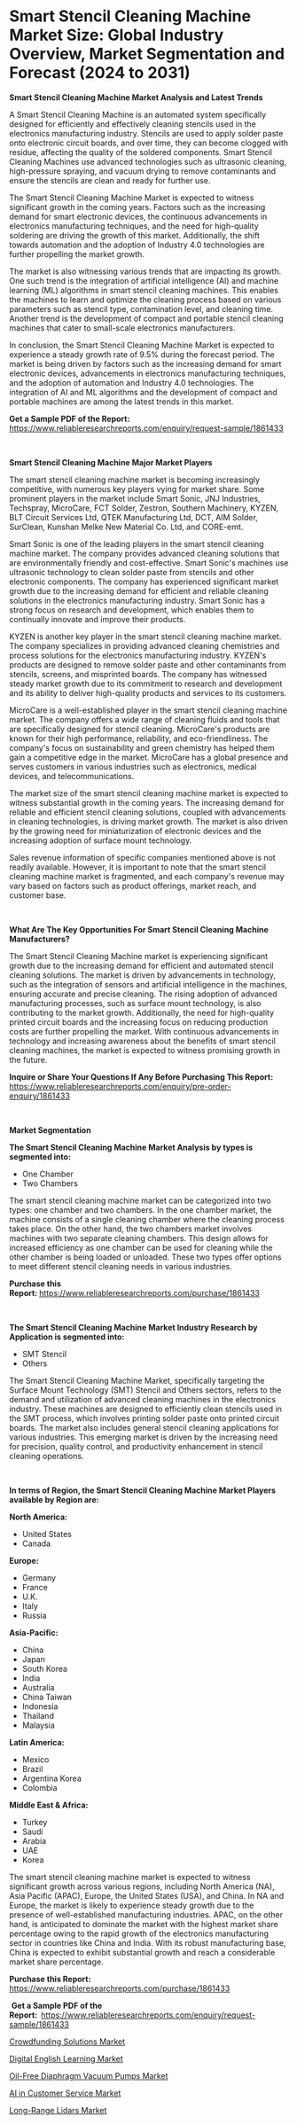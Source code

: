 <p><h1>Smart Stencil Cleaning Machine Market Size: Global Industry Overview, Market Segmentation and Forecast (2024 to 2031)</h1></p><p><strong>Smart Stencil Cleaning Machine Market Analysis and Latest Trends</strong></p>
<p><p>A Smart Stencil Cleaning Machine is an automated system specifically designed for efficiently and effectively cleaning stencils used in the electronics manufacturing industry. Stencils are used to apply solder paste onto electronic circuit boards, and over time, they can become clogged with residue, affecting the quality of the soldered components. Smart Stencil Cleaning Machines use advanced technologies such as ultrasonic cleaning, high-pressure spraying, and vacuum drying to remove contaminants and ensure the stencils are clean and ready for further use.</p><p>The Smart Stencil Cleaning Machine Market is expected to witness significant growth in the coming years. Factors such as the increasing demand for smart electronic devices, the continuous advancements in electronics manufacturing techniques, and the need for high-quality soldering are driving the growth of this market. Additionally, the shift towards automation and the adoption of Industry 4.0 technologies are further propelling the market growth.</p><p>The market is also witnessing various trends that are impacting its growth. One such trend is the integration of artificial intelligence (AI) and machine learning (ML) algorithms in smart stencil cleaning machines. This enables the machines to learn and optimize the cleaning process based on various parameters such as stencil type, contamination level, and cleaning time. Another trend is the development of compact and portable stencil cleaning machines that cater to small-scale electronics manufacturers.</p><p>In conclusion, the Smart Stencil Cleaning Machine Market is expected to experience a steady growth rate of 9.5% during the forecast period. The market is being driven by factors such as the increasing demand for smart electronic devices, advancements in electronics manufacturing techniques, and the adoption of automation and Industry 4.0 technologies. The integration of AI and ML algorithms and the development of compact and portable machines are among the latest trends in this market.</p></p>
<p><strong>Get a Sample PDF of the Report:&nbsp;</strong> <a href="https://www.reliableresearchreports.com/enquiry/request-sample/1861433">https://www.reliableresearchreports.com/enquiry/request-sample/1861433</a></p>
<p>&nbsp;</p>
<p><strong>Smart Stencil Cleaning Machine Major Market Players</strong></p>
<p><p>The smart stencil cleaning machine market is becoming increasingly competitive, with numerous key players vying for market share. Some prominent players in the market include Smart Sonic, JNJ Industries, Techspray, MicroCare, FCT Solder, Zestron, Southern Machinery, KYZEN, BLT Circuit Services Ltd, QTEK Manufacturing Ltd, DCT, AIM Solder, SurClean, Kunshan Melke New Material Co. Ltd, and CORE-emt.</p><p>Smart Sonic is one of the leading players in the smart stencil cleaning machine market. The company provides advanced cleaning solutions that are environmentally friendly and cost-effective. Smart Sonic's machines use ultrasonic technology to clean solder paste from stencils and other electronic components. The company has experienced significant market growth due to the increasing demand for efficient and reliable cleaning solutions in the electronics manufacturing industry. Smart Sonic has a strong focus on research and development, which enables them to continually innovate and improve their products.</p><p>KYZEN is another key player in the smart stencil cleaning machine market. The company specializes in providing advanced cleaning chemistries and process solutions for the electronics manufacturing industry. KYZEN's products are designed to remove solder paste and other contaminants from stencils, screens, and misprinted boards. The company has witnessed steady market growth due to its commitment to research and development and its ability to deliver high-quality products and services to its customers.</p><p>MicroCare is a well-established player in the smart stencil cleaning machine market. The company offers a wide range of cleaning fluids and tools that are specifically designed for stencil cleaning. MicroCare's products are known for their high performance, reliability, and eco-friendliness. The company's focus on sustainability and green chemistry has helped them gain a competitive edge in the market. MicroCare has a global presence and serves customers in various industries such as electronics, medical devices, and telecommunications.</p><p>The market size of the smart stencil cleaning machine market is expected to witness substantial growth in the coming years. The increasing demand for reliable and efficient stencil cleaning solutions, coupled with advancements in cleaning technologies, is driving market growth. The market is also driven by the growing need for miniaturization of electronic devices and the increasing adoption of surface mount technology.</p><p>Sales revenue information of specific companies mentioned above is not readily available. However, it is important to note that the smart stencil cleaning machine market is fragmented, and each company's revenue may vary based on factors such as product offerings, market reach, and customer base.</p></p>
<p>&nbsp;</p>
<p><strong>What Are The Key Opportunities For Smart Stencil Cleaning Machine Manufacturers?</strong></p>
<p><p>The Smart Stencil Cleaning Machine market is experiencing significant growth due to the increasing demand for efficient and automated stencil cleaning solutions. The market is driven by advancements in technology, such as the integration of sensors and artificial intelligence in the machines, ensuring accurate and precise cleaning. The rising adoption of advanced manufacturing processes, such as surface mount technology, is also contributing to the market growth. Additionally, the need for high-quality printed circuit boards and the increasing focus on reducing production costs are further propelling the market. With continuous advancements in technology and increasing awareness about the benefits of smart stencil cleaning machines, the market is expected to witness promising growth in the future.</p></p>
<p><strong>Inquire or Share Your Questions If Any Before Purchasing This Report:</strong> <a href="https://www.reliableresearchreports.com/enquiry/pre-order-enquiry/1861433">https://www.reliableresearchreports.com/enquiry/pre-order-enquiry/1861433</a></p>
<p>&nbsp;</p>
<p><strong>Market Segmentation</strong></p>
<p><strong>The Smart Stencil Cleaning Machine Market Analysis by types is segmented into:</strong></p>
<p><ul><li>One Chamber</li><li>Two Chambers</li></ul></p>
<p><p>The smart stencil cleaning machine market can be categorized into two types: one chamber and two chambers. In the one chamber market, the machine consists of a single cleaning chamber where the cleaning process takes place. On the other hand, the two chambers market involves machines with two separate cleaning chambers. This design allows for increased efficiency as one chamber can be used for cleaning while the other chamber is being loaded or unloaded. These two types offer options to meet different stencil cleaning needs in various industries.</p></p>
<p><strong>Purchase this Report:&nbsp;</strong><a href="https://www.reliableresearchreports.com/purchase/1861433">https://www.reliableresearchreports.com/purchase/1861433</a></p>
<p>&nbsp;</p>
<p><strong>The Smart Stencil Cleaning Machine Market Industry Research by Application is segmented into:</strong></p>
<p><ul><li>SMT Stencil</li><li>Others</li></ul></p>
<p><p>The Smart Stencil Cleaning Machine Market, specifically targeting the Surface Mount Technology (SMT) Stencil and Others sectors, refers to the demand and utilization of advanced cleaning machines in the electronics industry. These machines are designed to efficiently clean stencils used in the SMT process, which involves printing solder paste onto printed circuit boards. The market also includes general stencil cleaning applications for various industries. This emerging market is driven by the increasing need for precision, quality control, and productivity enhancement in stencil cleaning operations.</p></p>
<p>&nbsp;</p>
<p><strong>In terms of Region, the Smart Stencil Cleaning Machine Market Players available by Region are:</strong></p>
<p>
    <p> <strong> North America: </strong>
        <ul>
            <li>United States</li>
            <li>Canada</li>
        </ul>
        </p> 
    <p> <strong> Europe: </strong>
        <ul>
            <li>Germany</li>
            <li>France</li>
            <li>U.K.</li>
            <li>Italy</li>
            <li>Russia</li>
        </ul>
        </p> 
    <p> <strong> Asia-Pacific: </strong>
        <ul>
            <li>China</li>
            <li>Japan</li>
            <li>South Korea</li>
            <li>India</li>
            <li>Australia</li>
            <li>China Taiwan</li>
            <li>Indonesia</li>
            <li>Thailand</li>
            <li>Malaysia</li>
        </ul>
        </p> 
    <p> <strong> Latin America: </strong>
        <ul>
            <li>Mexico</li>
            <li>Brazil</li>
            <li>Argentina Korea</li>
            <li>Colombia</li>
        </ul>
        </p> 
    <p> <strong> Middle East & Africa: </strong>
        <ul>
            <li>Turkey</li>
            <li>Saudi</li>
            <li>Arabia</li>
            <li>UAE</li>
            <li>Korea</li>
        </ul>
    </p>
    </p>
<p><p>The smart stencil cleaning machine market is expected to witness significant growth across various regions, including North America (NA), Asia Pacific (APAC), Europe, the United States (USA), and China. In NA and Europe, the market is likely to experience steady growth due to the presence of well-established manufacturing industries. APAC, on the other hand, is anticipated to dominate the market with the highest market share percentage owing to the rapid growth of the electronics manufacturing sector in countries like China and India. With its robust manufacturing base, China is expected to exhibit substantial growth and reach a considerable market share percentage.</p></p>
<p><strong>Purchase this Report: </strong><a href="https://www.reliableresearchreports.com/purchase/1861433">https://www.reliableresearchreports.com/purchase/1861433</a></p>
<p>&nbsp;<strong>Get a Sample PDF of the Report:&nbsp;&nbsp;</strong><a href="https://www.reliableresearchreports.com/enquiry/request-sample/1861433">https://www.reliableresearchreports.com/enquiry/request-sample/1861433</a></p>
<p><strong></strong></p>
<p><p><a href="https://medium.com/@shanieprice69879/crowdfunding-solutions-market-analysis-and-sze-forecasted-for-period-from-2023-to-2030-3851b6893c7a">Crowdfunding Solutions Market</a></p><p><a href="https://medium.com/@shanieprice69879/digital-english-learning-market-outlook-industry-overview-and-forecast-2023-to-2030-3380f918150d">Digital English Learning Market</a></p><p><a href="https://github.com/RickHolmes3/Market-Research-Report-List-2/blob/main/oil-free-diaphragm-vacuum-pumps-market.md">Oil-Free Diaphragm Vacuum Pumps Market</a></p><p><a href="https://medium.com/@shanieprice69879/ai-in-customer-service-market-trends-forecast-and-competitive-analysis-to-2030-d0cae35a149b">AI in Customer Service Market</a></p><p><a href="https://github.com/GroverBarry/Market-Research-Report-List-3/blob/main/long-range-lidars-market.md">Long-Range Lidars Market</a></p></p>
